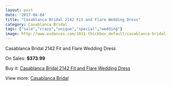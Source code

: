 ```yaml
---
layout: post
date: '2017-04-04'
title: "Casablanca Bridal 2142 Fit and Flare Wedding Dress"
category: Casablanca Bridal
tags: ["sale","crazy","unique","special","wedding"]
image: http://www.eudances.com/1031-thickbox_default/casablanca-bridal-2142-fit-and-flare-wedding-dress.jpg
---
```

Casablanca Bridal 2142 Fit and Flare Wedding Dress

On Sales: **$373.99**
<a href="https://www.eudances.com/en/casablanca-bridal/370-casablanca-bridal-2142-fit-and-flare-wedding-dress.html"><amp-img layout="responsive" width="600" height="600" src="//www.eudances.com/1031-thickbox_default/casablanca-bridal-2142-fit-and-flare-wedding-dress.jpg" alt="Casablanca Bridal 2142 Fit and Flare Wedding Dress 0" /></a>
<a href="https://www.eudances.com/en/casablanca-bridal/370-casablanca-bridal-2142-fit-and-flare-wedding-dress.html"><amp-img layout="responsive" width="600" height="600" src="//www.eudances.com/1033-thickbox_default/casablanca-bridal-2142-fit-and-flare-wedding-dress.jpg" alt="Casablanca Bridal 2142 Fit and Flare Wedding Dress 1" /></a>
<a href="https://www.eudances.com/en/casablanca-bridal/370-casablanca-bridal-2142-fit-and-flare-wedding-dress.html"><amp-img layout="responsive" width="600" height="600" src="//www.eudances.com/1032-thickbox_default/casablanca-bridal-2142-fit-and-flare-wedding-dress.jpg" alt="Casablanca Bridal 2142 Fit and Flare Wedding Dress 2" /></a>

Buy it: [Casablanca Bridal 2142 Fit and Flare Wedding Dress](https://www.eudances.com/en/casablanca-bridal/370-casablanca-bridal-2142-fit-and-flare-wedding-dress.html "Casablanca Bridal 2142 Fit and Flare Wedding Dress")

View more: [Casablanca Bridal](https://www.eudances.com/en/4-casablanca-bridal "Casablanca Bridal")